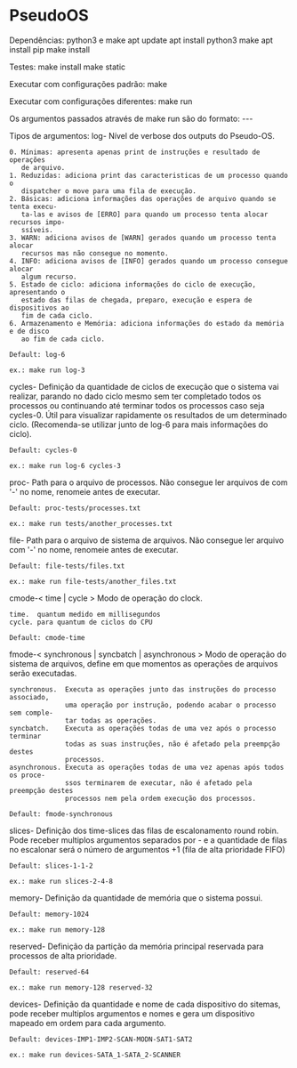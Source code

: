 # PseudoOS

Dependências: python3 e make
apt update
apt install python3 make
apt install pip
make install

Testes:
make install
make static

Executar com configurações padrão:
make

Executar com configurações diferentes:
make run <args>

Os argumentos passados através de make run são do formato:
<argname>-<argvalue1>-<argvalue2>-<argvalue3>

Tipos de argumentos:
log-<int>
    Nível de verbose dos outputs do Pseudo-OS.

    0. Mínimas: apresenta apenas print de instruções e resultado de operações
       de arquivo.
    1. Reduzidas: adiciona print das caracteristicas de um processo quando o
       dispatcher o move para uma fila de execução.
    2. Básicas: adiciona informações das operações de arquivo quando se tenta execu-
       ta-las e avisos de [ERRO] para quando um processo tenta alocar recursos impo-
       ssíveis.
    3. WARN: adiciona avisos de [WARN] gerados quando um processo tenta alocar
       recursos mas não consegue no momento. 
    4. INFO: adiciona avisos de [INFO] gerados quando um processo consegue alocar
       algum recurso.
    5. Estado de ciclo: adiciona informações do ciclo de execução, apresentando o
       estado das filas de chegada, preparo, execução e espera de dispositivos ao
       fim de cada ciclo.
    6. Armazenamento e Memória: adiciona informações do estado da memória e de disco
       ao fim de cada ciclo. 

    Default: log-6

    ex.: make run log-3

cycles-<int>
    Definição da quantidade de ciclos de execução que o sistema vai realizar, parando
    no dado ciclo mesmo sem ter completado todos os processos ou continuando até
    terminar todos os processos caso seja cycles-0. Útil para visualizar rapidamente
    os resultados de um determinado ciclo. (Recomenda-se utilizar junto de log-6 para
    mais informações do ciclo).

    Default: cycles-0

    ex.: make run log-6 cycles-3

proc-<str>
    Path para o arquivo de processos. Não consegue ler arquivos de com '-'
    no nome, renomeie antes de executar.

    Default: proc-tests/processes.txt

    ex.: make run tests/another_processes.txt

file-<str>
    Path para o arquivo de sistema de arquivos. Não consegue ler arquivo com '-'
    no nome, renomeie antes de executar.

    Default: file-tests/files.txt

    ex.: make run file-tests/another_files.txt

cmode-< time | cycle >
    Modo de operação do clock. 

    time.  quantum medido em millisegundos
    cycle. para quantum de ciclos do CPU

    Default: cmode-time

fmode-< synchronous | syncbatch | asynchronous >
    Modo de operação do sistema de arquivos, define em que momentos as operações de
    arquivos serão executadas.

    synchronous.  Executa as operações junto das instruções do processo associado,
                  uma operação por instrução, podendo acabar o processo sem comple-
                  tar todas as operações.
    syncbatch.    Executa as operações todas de uma vez após o processo terminar
                  todas as suas instruções, não é afetado pela preempção destes
                  processos.
    asynchronous. Executa as operações todas de uma vez apenas após todos os proce-
                  ssos terminarem de executar, não é afetado pela preempção destes
                  processos nem pela ordem execução dos processos.

    Default: fmode-synchronous

slices-<int>
    Definição dos time-slices das filas de escalonamento round robin. Pode receber
    multiplos argumentos separados por - e a quantidade de filas no escalonar será
    o número de argumentos +1 (fila de alta prioridade FIFO)

    Default: slices-1-1-2

    ex.: make run slices-2-4-8

memory-<int>
    Definição da quantidade de memória que o sistema possui.

    Default: memory-1024

    ex.: make run memory-128

reserved-<int>
    Definição da partição da memória principal reservada para processos de alta
    prioridade.

    Default: reserved-64

    ex.: make run memory-128 reserved-32

devices-<str>
    Definição da quantidade e nome de cada dispositivo do sitemas, pode receber
    multiplos argumentos e nomes e gera um dispositivo mapeado em ordem para cada
    argumento.

    Default: devices-IMP1-IMP2-SCAN-MODN-SAT1-SAT2

    ex.: make run devices-SATA_1-SATA_2-SCANNER
